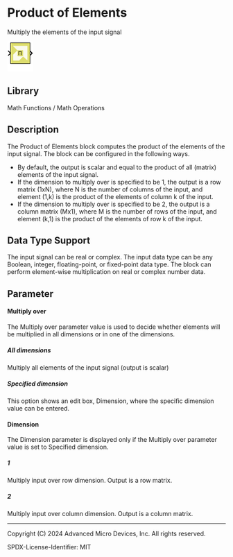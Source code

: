 # Product of Elements

Multiply the elements of the input signal


![](./Images/block.png)

## Library

Math Functions / Math Operations

## Description

The Product of Elements block computes the product of the elements of
the input signal. The block can be configured in the following ways.

- By default, the output is scalar and equal to the product of all
  (matrix) elements of the input signal.
- If the dimension to multiply over is specified to be 1, the output is
  a row matrix (1xN), where N is the number of columns of the input, and
  element (1,k) is the product of the elements of column k of the input.
- If the dimension to multiply over is specified to be 2, the output is
  a column matrix (Mx1), where M is the number of rows of the input, and
  element (k,1) is the product of the elements of row k of the input.

## Data Type Support

The input signal can be real or complex. The input data type can be any
Boolean, integer, floating-point, or fixed-point data type. The block
can perform element-wise multiplication on real or complex number data.

## Parameter

#### Multiply over

The Multiply over parameter value is used to decide whether elements
will be multiplied in all dimensions or in one of the dimensions.

##### All dimensions
Multiply all elements of the input signal (output is scalar)

##### Specified dimension
This option shows an edit box, Dimension, where the specific dimension value can be entered.


#### Dimension

The Dimension parameter is displayed only if the Multiply over parameter
value is set to Specified dimension.

##### 1
Multiply input over row dimension. Output is a row matrix.

##### 2
Multiply input over column dimension. Output is a column matrix.



--------------
Copyright (C) 2024 Advanced Micro Devices, Inc.
All rights reserved.

SPDX-License-Identifier: MIT
